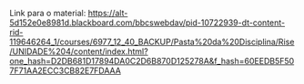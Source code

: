 Link para o material: 
https://alt-5d152e0e8981d.blackboard.com/bbcswebdav/pid-10722939-dt-content-rid-119646264_1/courses/6977_12_40_BACKUP/Pasta%20da%20Disciplina/Rise/UNIDADE%204/content/index.html?one_hash=D2DB681D17894DA0C2D6B870D125278A&f_hash=60EEDB5F507F71AA2ECC3CB82E7FDAAA
